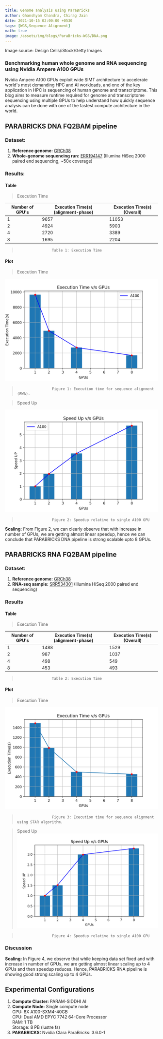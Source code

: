 ```yaml
---
title: Genome analysis using ParaBricks
author: Ghanshyam Chandra, Chirag Jain
date: 2021-10-15 02:00:00 +0530
tags: [WGS,Sequence Alignment]
math: true
image: /assets/img/blogs/ParaBricks-WGS/DNA.png
---
```

<head>
  <link
    href="https://fonts.googleapis.com/css?family=Montserrat" rel="stylesheet"/>
  <link rel="stylesheet" href="../assets/css/main.css" />
</head>

Image source: Design Cells/iStock/Getty Images
### **Benchmarking human whole genome and RNA sequencing using Nvidia Ampere A100 GPUs**
Nvidia Ampere A100 GPUs exploit wide SIMT architecture to accelerate world's most demanding HPC and AI workloads, and one of the key application in HPC is sequencing of human genome and transcriptome. This blog aims to measure runtime required for genome and transcriptome sequencing using multiple GPUs to help understand how quickly sequence analysis can be done with one of the fastest compute architecture in the world.
## PARABRICKS DNA FQ2BAM pipeline

### Dataset:
1. **Reference genome:** [GRCh38](https://github.com/broadinstitute/gatk/blob/master/src/test/resources/large/Homo_sapiens_assembly38.fasta.gz?raw=true)
2. **Whole-genome sequencing run:** [ERR194147](https://www.ebi.ac.uk/ena/browser/view/ERR194147?show=reads) (Illumina HiSeq 2000 paired end sequencing, ~50x coverage)

### Results:

#### Table
> Execution Time

| Number of GPU's     | Execution Time(s) (alignment-phase) | Execution Time(s) (Overall) |
| ----------- | ----------- | ----------- |
| 1      | 9657      |             11053      |
| 2   | 4924         |             5903       |
| 4   | 2720         |             3389       |
| 8   | 1695         |             2204       |

>                     Table 1: Execution Time

#### Plot

> Execution Time

![Execution Time](/assets/img/blogs/ParaBricks-WGS/BWA_Exec.png)
>                     Figure 1: Execution time for sequence alignment (BWA).

> Speed Up

![Speed Up](/assets/img/blogs/ParaBricks-WGS/BWA_SpeedUp.png)

>                     Figure 2: Speedup relative to single A100 GPU 

**Scaling:** From Figure 2, we can clearly observe that with increase in number of GPUs, we are getting almost linear speedup, hence we can conclude that PARABRICKS DNA pipeline is strong scalable upto 8 GPUs.

## PARABRICKS RNA FQ2BAM pipeline

### Dataset:
1. **Reference genome:** [GRCh38](https://www.ncbi.nlm.nih.gov/assembly/GCF_000001405.38/)
2. **RNA-seq sample:** [SRR534301](https://www.ncbi.nlm.nih.gov/sra/?term=SRR534301) (Illumina HiSeq 2000 paired end sequencing)


### Results
#### Table
> Execution Time

| Number of GPU's     | Execution Time(s) (alignment-phase) | Execution Time(s) (Overall) |
| ----------- | ----------- | ----------- |
| 1      | 1488      |             1529     |
| 2   | 987         |             1037       |
| 4   | 498         |             549       |
| 8   | 453         |             493       |

>                     Table 2: Execution Time

#### Plot

> Execution Time

![Execution Time](/assets/img/blogs/ParaBricks-WGS/STAR_Exec.png)

>                     Figure 3: Execution time for sequence alignment using STAR algorithm.

> Speed Up
![Speed Up](/assets/img/blogs/ParaBricks-WGS/STAR_SpeedUp.png)

>                     Figure 4: Speedup relative to single A100 GPU 

### Discussion

**Scaling:** In Figure 4, we observe that while keeping data set fixed and with increase in number of GPUs, we are getting almost linear scaling up to 4 GPUs and then speedup reduces. Hence, PARABRICKS RNA pipeline is showing good strong scaling up to 4 GPUs.

## Experimental Configurations

1. **Compute Cluster:** PARAM-SIDDHI AI
2. **Compute Node:** Single compute node \
 GPU: 8X A100-SXM4-40GB \
 CPU: Dual AMD EPYC 7742 64-Core Processor \
 RAM: 1 TB \
Storage: 8 PB (lustre fs)
3. **PARABRICKS:** Nvidia Clara ParaBricks: 3.6.0-1

